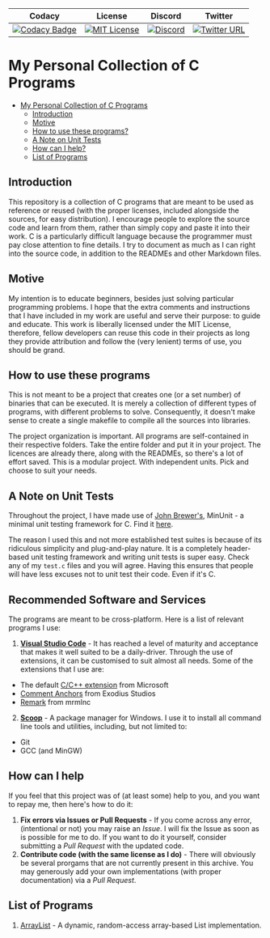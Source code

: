 |                                                                                                                                Codacy                                                                                                                                |                                                     License                                                     |                                             Discord                                             |                                                            Twitter                                                           |
| :------------------------------------------------------------------------------------------------------------------------------------------------------------------------------------------------------------------------------------------------------------------: | :-------------------------------------------------------------------------------------------------------------: | :---------------------------------------------------------------------------------------------: | :--------------------------------------------------------------------------------------------------------------------------: |
| [![Codacy Badge](https://api.codacy.com/project/badge/Grade/903858d5d0f649729b2364e0e96dabc6)](https://app.codacy.com/app/hungrybluedev/C-Programs?utm_source=github.com&utm_medium=referral&utm_content=hungrybluedev/C-Programs&utm_campaign=Badge_Grade_Settings) | [![MIT License](https://img.shields.io/badge/license-MIT-brightgreen.svg)](https://opensource.org/licenses/MIT) | [![Discord](https://img.shields.io/discord/581555501855277056.svg)](https://discord.gg/Z85ubBQ) | [![Twitter URL](https://img.shields.io/twitter/url/https/hungrybluedev.svg?style=social)](https://twitter.com/HungryBlueDev) |

# My Personal Collection of C Programs

-   [My Personal Collection of C Programs](#my-personal-collection-of-c-programs)
    -   [Introduction](#introduction)
    -   [Motive](#motive)
    -   [How to use these programs?](#how-to-use-these-programs)
    -   [A Note on Unit Tests](#a-note-on-unit-tests)
    -   [How can I help?](#how-can-i-help)
    -   [List of Programs](#list-of-programs)

## Introduction

This repository is a collection of C programs that are meant to be
used as reference or reused (with the proper licenses, included
alongside the sources, for easy distribution). I encourage people to
explore the source code and learn from them, rather than simply copy
and paste it into their work. C is a particularly difficult language
because the programmer must pay close attention to fine details. I
try to document as much as I can right into the source code, in
addition to the READMEs and other Markdown files.

## Motive

My intention is to educate beginners, besides just solving particular
programming problems. I hope that the extra comments and instructions
that I have included in my work are useful and serve their purpose:
to guide and educate. This work is liberally licensed under the
MIT License, therefore, fellow developers can reuse this code in their
projects as long they provide attribution and follow the (very lenient)
terms of use, you should be grand.

## How to use these programs

This is not meant to be a project that creates one (or a set number) of
binaries that can be executed. It is merely a collection of different types
of programs, with different problems to solve. Consequently, it doesn't make
sense to create a single makefile to compile all the sources into libraries.

The project organization is important. All programs are self-contained in
their respective folders. Take the entire folder and put it in your project.
The licences are already there, along with the READMEs, so there's a lot of
effort saved. This is a modular project. With independent units. Pick and
choose to suit your needs.

## A Note on Unit Tests

Throughout the project, I have made use of [John Brewer's](http://www.jera.com/),
MinUnit - a minimal unit testing framework for C. Find it [here](http://www.jera.com/techinfo/jtns/jtn002.html).

The reason I used this and not more established test suites is because of
its ridiculous simplicity and plug-and-play nature. It is a completely header-based
unit testing framework and writing unit tests is super easy. Check any of my
`test.c` files and you will agree. Having this ensures that people will have less
excuses not to unit test their code. Even if it's C.

## Recommended Software and Services

The programs are meant to be cross-platform. Here is a list of relevant programs I use:

1.  [**Visual Studio Code**](https://code.visualstudio.com/) - It has reached a level of
    maturity and acceptance that makes it well suited to be a daily-driver. Through the
    use of extensions, it can be customised to suit almost all needs. Some of the
    extensions that I use are:

-   The default [C/C++ extension](https://marketplace.visualstudio.com/items?itemName=ms-vscode.cpptools) from Microsoft
-   [Comment Anchors](https://marketplace.visualstudio.com/items?itemName=ExodiusStudios.comment-anchors) from Exodius Studios
-   [Remark](https://marketplace.visualstudio.com/items?itemName=mrmlnc.vscode-remark) from mrmlnc

2.  [**Scoop**](https://scoop.sh/) - A package manager for Windows. I use it to install
    all command line tools and utilities, including, but not limited to:

-   Git
-   GCC (and MinGW)

## How can I help

If you feel that this project was of (at least some) help to you, and
you want to repay me, then here's how to do it:

1.  **Fix errors via Issues or Pull Requests** - If you come across any error,
    (intentional or not) you may raise an _Issue_. I will fix the Issue as
    soon as is possible for me to do. If you want to do it yourself, consider
    submitting a _Pull Request_ with the updated code. 
2.  **Contribute code (with the same license as I do)** - There will obviously
    be several prorgams that are not currently present in this archive. You
    may generously add your own implementations (with proper documentation)
    via a _Pull Request_.

## List of Programs

1.  [ArrayList](https://github.com/hungrybluedev/C-Programs/tree/master/Data%20Structures/ArrayList) - A dynamic, random-access array-based List implementation.
